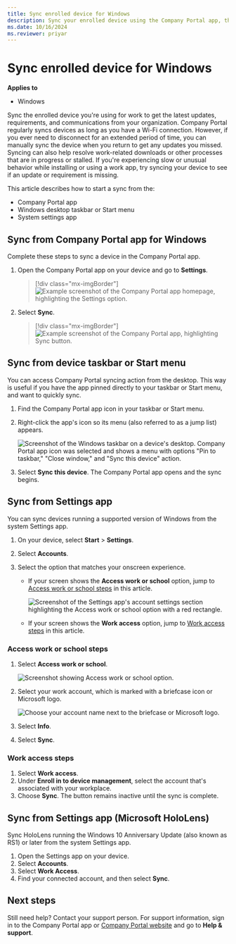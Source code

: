 ```yaml
---
title: Sync enrolled device for Windows
description: Sync your enrolled device using the Company Portal app, the Start menu, the task bar, or the Settings app.
ms.date: 10/16/2024
ms.reviewer: priyar
---
```


# Sync enrolled device for Windows   

**Applies to**
- Windows  

Sync the enrolled device you're using for work to get the latest updates, requirements, and communications from your organization. Company Portal regularly syncs devices as long as you have a Wi-Fi connection. However, if you ever need to disconnect for an extended period of time, you can manually sync the device when you return to get any updates you missed. Syncing can also help resolve work-related downloads or other processes that are in progress or stalled. If you're experiencing slow or unusual behavior while installing or using a work app, try syncing your device to see if an update or requirement is missing.

This article describes how to start a sync from the:

* Company Portal app
* Windows desktop taskbar or Start menu
* System settings app

## Sync from Company Portal app for Windows
Complete these steps to sync a device in the Company Portal app. <!-- checking with PM on this line: You can sync devices running Windows 10 with the Creator's Update (1703) or later, and Windows 11.-->

1. Open the Company Portal app on your device and go to **Settings**.

   > [!div class="mx-imgBorder"]
   > ![Example screenshot of the Company Portal app homepage, highlighting the Settings option.](./media/sync-your-device-manually-windows/company-portal-windows-settings.png)

1. Select **Sync**.

   > [!div class="mx-imgBorder"]
   > ![Example screenshot of the Company Portal app, highlighting Sync button.](./media/sync-your-device-manually-windows/company-portal-windows-sync.png)

## Sync from device taskbar or Start menu

You can access Company Portal syncing action from the desktop. This way is useful if you have the app pinned directly to your taskbar or Start menu, and want to quickly sync.

1. Find the Company Portal app icon in your taskbar or Start menu.
2. Right-click the app's icon so its menu (also referred to as a jump list) appears.

    ![Screenshot of the Windows taskbar on a device's desktop. Company Portal app icon was selected and shows a menu with options "Pin to taskbar," "Close window," and "Sync this device" action.](./media/sync-your-device-manually-windows/sync-device-from-start-menu-1807.png)

3. Select **Sync this device**. The Company Portal app opens and the sync begins.

## Sync from Settings app 
You can sync devices running a supported version of Windows from the system Settings app.  

1. On your device, select **Start** > **Settings**.

2. Select **Accounts**.

3. Select the option that matches your onscreen experience.

    * If your screen shows the **Access work or school** option, jump to [Access work or school steps](#access-work-or-school-steps) in this article.

      ![Screenshot of the Settings app's account settings section highlighting the Access work or school option with a red rectangle.](./media/sync-your-device-manually-windows/w10-enroll-rs1-connect-to-work-or-school.png)

    * If your screen shows the **Work access** option, jump to [Work access steps](#work-access-steps) in this article.

### Access work or school steps

1. Select **Access work or school**.

    ![Screenshot showing Access work or school option.](./media/sync-your-device-manually-windows/w10-enroll-rs1-connect-to-work-or-school.png)

2. Select your work account, which is marked with a briefcase icon or Microsoft logo.

     ![Choose your account name next to the briefcase or Microsoft logo.](./media/sync-your-device-manually-windows/win10pc-rs1-sync-info-button.png)

3. Select **Info**.

4. Select **Sync**.

### Work access steps

1. Select **Work access**.
2. Under **Enroll in to device management**, select the account that's associated with your workplace.
3. Choose **Sync**. The button remains inactive until the sync is complete.

## Sync from Settings app (Microsoft HoloLens)
Sync HoloLens running the Windows 10 Anniversary Update (also known as RS1) or later from the system Settings app.

1. Open the Settings app on your device.
2. Select **Accounts**.
3. Select **Work Access**.
4. Find your connected account, and then select **Sync**.

## Next steps

Still need help? Contact your support person. For support information, sign in to the Company Portal app or [Company Portal website](https://go.microsoft.com/fwlink/?linkid=2010980) and go to **Help & support**.
